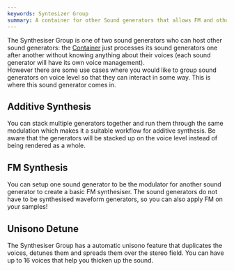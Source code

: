 ```yaml
---
keywords: Syntesizer Group
summary: A container for other Sound generators that allows FM and other additional synthesis types.
---
```


The Synthesiser Group is one of two sound generators who can host other sound generators: the [Container](/hise-modules/sound-generators/list/synthchain) just processes its sound generators one after another without knowing anything about their voices (each sound generator will have its own voice management).  
However there are some use cases where you would like to group sound generators on voice level so that they can interact in some way. This is where this sound generator comes in. 

## Additive Synthesis

You can stack multiple generators together and run them through the same modulation which makes it a suitable workflow for additive synthesis. Be aware that the generators will be stacked up on the voice level instead of being rendered as a whole.

## FM Synthesis

You can setup one sound generator to be the modulator for another sound generator to create a basic FM synthesiser. The sound generators do not have to be synthesised waveform generators, so you can also apply FM on your samples!

## Unisono Detune

The Synthesiser Group has a automatic unisono feature that duplicates the voices, detunes them and spreads them over the stereo field. You can have up to 16 voices that help you thicken up the sound. 